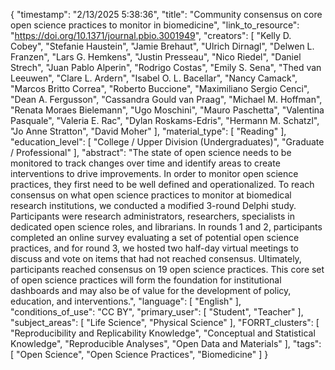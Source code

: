 {
    "timestamp": "2/13/2025 5:38:36",
    "title": "Community consensus on core open science practices to monitor in biomedicine",
    "link_to_resource": "https://doi.org/10.1371/journal.pbio.3001949",
    "creators": [
        "Kelly D. Cobey",
        "Stefanie Haustein",
        "Jamie Brehaut",
        "Ulrich Dirnagl",
        "Delwen L. Franzen",
        "Lars G. Hemkens",
        "Justin Presseau",
        "Nico Riedel",
        "Daniel Strech",
        "Juan Pablo Alperin",
        "Rodrigo Costas",
        "Emily S. Sena",
        "Thed van Leeuwen",
        "Clare L. Ardern",
        "Isabel O. L. Bacellar",
        "Nancy Camack",
        "Marcos Britto Correa",
        "Roberto Buccione",
        "Maximiliano Sergio Cenci",
        "Dean A. Fergusson",
        "Cassandra Gould van Praag",
        "Michael M. Hoffman",
        "Renata Moraes Bielemann",
        "Ugo Moschini",
        "Mauro Paschetta",
        "Valentina Pasquale",
        "Valeria E. Rac",
        "Dylan Roskams-Edris",
        "Hermann M. Schatzl",
        "Jo Anne Stratton",
        "David Moher"
    ],
    "material_type": [
        "Reading"
    ],
    "education_level": [
        "College / Upper Division (Undergraduates)",
        "Graduate / Professional"
    ],
    "abstract": "The state of open science needs to be monitored to track changes over time and identify areas to create interventions to drive improvements. In order to monitor open science practices, they first need to be well defined and operationalized. To reach consensus on what open science practices to monitor at biomedical research institutions, we conducted a modified 3-round Delphi study. Participants were research administrators, researchers, specialists in dedicated open science roles, and librarians. In rounds 1 and 2, participants completed an online survey evaluating a set of potential open science practices, and for round 3, we hosted two half-day virtual meetings to discuss and vote on items that had not reached consensus. Ultimately, participants reached consensus on 19 open science practices. This core set of open science practices will form the foundation for institutional dashboards and may also be of value for the development of policy, education, and interventions.",
    "language": [
        "English"
    ],
    "conditions_of_use": "CC BY",
    "primary_user": [
        "Student",
        "Teacher"
    ],
    "subject_areas": [
        "Life Science",
        "Physical Science"
    ],
    "FORRT_clusters": [
        "Reproducibility and Replicability Knowledge",
        "Conceptual and Statistical Knowledge",
        "Reproducible Analyses",
        "Open Data and Materials"
    ],
    "tags": [
        "Open Science",
        "Open Science Practices",
        "Biomedicine"
    ]
}